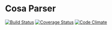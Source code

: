 # Cosa Parser #
[![Build Status](https://travis-ci.org/paulharfenmeister/cosa_parser.svg)](https://travis-ci.org/paulharfenmeister/cosa_parser)
[![Coverage Status](https://coveralls.io/repos/paulharfenmeister/cosa_parser/badge.svg?branch=master&service=github)](https://coveralls.io/github/paulharfenmeister/cosa_parser?branch=master)
[![Code Climate](https://codeclimate.com/repos/55db9c196956804acb002eeb/badges/65351299fb29a216910a/gpa.svg)](https://codeclimate.com/repos/55db9c196956804acb002eeb/feed)